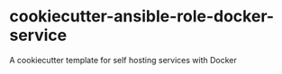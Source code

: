 # cookiecutter-ansible-role-docker-service

A cookiecutter template for self hosting services with Docker

